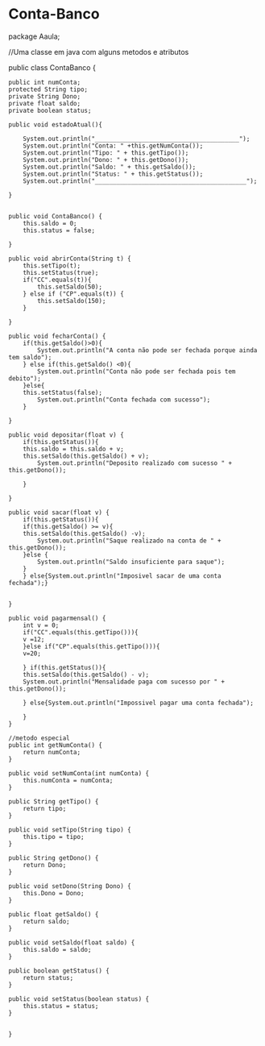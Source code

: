 # Conta-Banco

package Aaula;

//Uma classe em java com alguns metodos e atributos 

public class ContaBanco {
    
    public int numConta;
    protected String tipo;
    private String Dono;
    private float saldo;
    private boolean status;
    
    public void estadoAtual(){
        
        System.out.println("________________________________________");
        System.out.println("Conta: " +this.getNumConta());
        System.out.println("Tipo: " + this.getTipo());
        System.out.println("Dono: " + this.getDono());
        System.out.println("Saldo: " + this.getSaldo());
        System.out.println("Status: " + this.getStatus());
        System.out.println("__________________________________________");
    
    }
    
   
    public void ContaBanco() {
        this.saldo = 0;
        this.status = false;

    }

    public void abrirConta(String t) {
        this.setTipo(t);
        this.setStatus(true);
        if("CC".equals(t)){
            this.setSaldo(50);
        } else if ("CP".equals(t)) {
            this.setSaldo(150);
        }

    }

    public void fecharConta() {
        if(this.getSaldo()>0){
            System.out.println("A conta não pode ser fechada porque ainda tem saldo");
        } else if(this.getSaldo() <0){
            System.out.println("Conta não pode ser fechada pois tem debito");
        }else{
        this.setStatus(false);
            System.out.println("Conta fechada com sucesso");
        }

    }

    public void depositar(float v) {
        if(this.getStatus()){
        this.saldo = this.saldo + v;
        this.setSaldo(this.getSaldo() + v);
            System.out.println("Deposito realizado com sucesso " + this.getDono());
        
        }

    }

    public void sacar(float v) {
        if(this.getStatus()){
        if(this.getSaldo() >= v){
        this.setSaldo(this.getSaldo() -v);
            System.out.println("Saque realizado na conta de " + this.getDono());
        }else {
            System.out.println("Saldo insuficiente para saque");
        }
        } else{System.out.println("Imposivel sacar de uma conta fechada");}
        

    }

    public void pagarmensal() {
        int v = 0; 
        if("CC".equals(this.getTipo())){
        v =12;
        }else if("CP".equals(this.getTipo())){
        v=20;
        
        } if(this.getStatus()){
        this.setSaldo(this.getSaldo() - v);
        System.out.println("Mensalidade paga com sucesso por " + this.getDono());
        
        } else{System.out.println("Impossivel pagar uma conta fechada");
        
        }
    }

    //metodo especial 
    public int getNumConta() {
        return numConta;
    }

    public void setNumConta(int numConta) {
        this.numConta = numConta;
    }

    public String getTipo() {
        return tipo;
    }

    public void setTipo(String tipo) {
        this.tipo = tipo;
    }

    public String getDono() {
        return Dono;
    }

    public void setDono(String Dono) {
        this.Dono = Dono;
    }

    public float getSaldo() {
        return saldo;
    }

    public void setSaldo(float saldo) {
        this.saldo = saldo;
    }

    public boolean getStatus() {
        return status;
    }

    public void setStatus(boolean status) {
        this.status = status;
    }

 
    }
